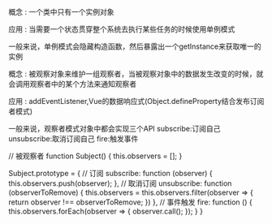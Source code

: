 <!--  工厂模式 -->

<!--  单例模式 -->
概念 : 一个类中只有一个实例对象

应用 : 当需要一个状态贯穿整个系统去执行某些任务的时候使用单例模式

一般来说，单例模式会隐藏构造函数，然后暴露出一个getInstance来获取唯一的实例

<!--  观察者(发布订阅者)模式 -->
概念 : 被观察对象来维护一组观察者，当被观察对象中的数据发生改变的时候，就会调用观察者中的某个方法来通知观察者

应用 : addEventListener,Vue的数据响应式(Object.defineProperty结合发布订阅者模式)

一般来说，观察者模式对象中都会实现三个API
subscribe:订阅自己
unsubscribe:取消订阅自己
fire:触发事件

// 被观察者
function Subject() {
  this.observers = [];
}

Subject.prototype = {
  // 订阅
  subscribe: function (observer) {
    this.observers.push(observer);
  },
  // 取消订阅
  unsubscribe: function (observerToRemove) {
    this.observers = this.observers.filter(observer => {
      return observer !== observerToRemove;
    })
  },
  // 事件触发
  fire: function () {
    this.observers.forEach(observer => {
      observer.call();
    });
  }
}